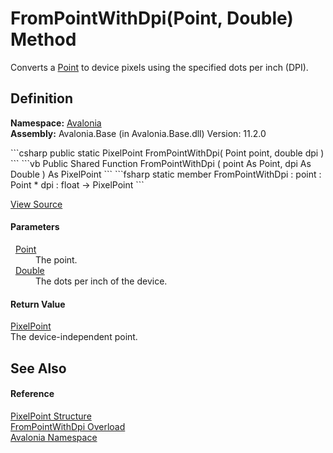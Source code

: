 # FromPointWithDpi(Point, Double) Method


Converts a <a href="T_Avalonia_Point">Point</a> to device pixels using the specified dots per inch (DPI).



## Definition
**Namespace:** <a href="N_Avalonia">Avalonia</a>  
**Assembly:** Avalonia.Base (in Avalonia.Base.dll) Version: 11.2.0

<Tabs groupId="api-code-preview">
<TabItem value="csharp" label="C#">
```csharp
public static PixelPoint FromPointWithDpi(
	Point point,
	double dpi
)
```
</TabItem>
<TabItem value="vb" label="VB">
```vb
Public Shared Function FromPointWithDpi ( 
	point As Point,
	dpi As Double
) As PixelPoint
```
</TabItem>
<TabItem value="fsharp" label="F#">
```fsharp
static member FromPointWithDpi : 
        point : Point * 
        dpi : float -> PixelPoint 
```
</TabItem>
</Tabs>



<a href="https://github.com/AvaloniaUI/Avalonia/tree/master/src/Avalonia.Base/PixelPoint.cs#L236" title="View the source code">View Source</a>



#### Parameters
<dl><dt>  <a href="T_Avalonia_Point">Point</a></dt><dd>The point.</dd><dt>  <a href="https://learn.microsoft.com/dotnet/api/system.double" target="_blank" rel="noopener noreferrer">Double</a></dt><dd>The dots per inch of the device.</dd></dl>

#### Return Value
<a href="T_Avalonia_PixelPoint">PixelPoint</a>  
The device-independent point.

## See Also


#### Reference
<a href="T_Avalonia_PixelPoint">PixelPoint Structure</a>  
<a href="Overload_Avalonia_PixelPoint_FromPointWithDpi">FromPointWithDpi Overload</a>  
<a href="N_Avalonia">Avalonia Namespace</a>  
